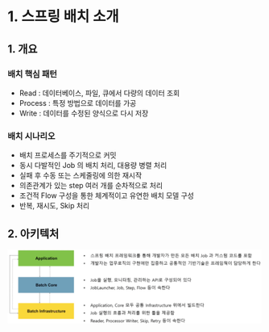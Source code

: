 # 1. 스프링 배치 소개
## 1. 개요

### 배치 핵심 패턴

- Read : 데이터베이스, 파일, 큐에서 다량의 데이터 조회
- Process : 특정 방법으로 데이터를 가공
- Write : 데이터를 수정된 양식으로 다시 저장

### 배치 시나리오

- 배치 프로세스를 주기적으로 커밋
- 동시 다발적인 Job 의 배치 처리, 대용량 병렬 처리
- 실패 후 수동 또는 스케줄링에 의한 재시작
- 의존관계가 있는 step 여러 개를 순차적으로 처리
- 조건적 Flow 구성을 통한 체계적이고 유연한 배치 모델 구성
- 반복, 재시도, Skip 처리

## 2. 아키텍처

<img src="/img/1.png" width="1000px;">
